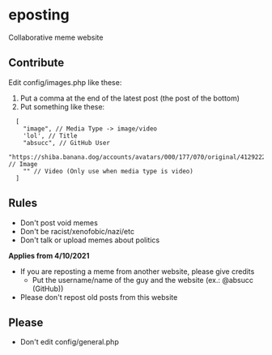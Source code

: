 # eposting
Collaborative meme website
## Contribute
Edit config/images.php like these:
1. Put a comma at the end of the latest post (the post of the bottom)
2. Put something like these:
```
  [
    "image", // Media Type -> image/video
    'lol', // Title
    "absucc", // GitHub User
    "https://shiba.banana.dog/accounts/avatars/000/177/070/original/4129222e7ab86b6a.png", // Image
    "" // Video (Only use when media type is video)
  ]
```
## Rules
- Don't post void memes
- Don't be racist/xenofobic/nazi/etc
- Don't talk or upload memes about politics

**Applies from 4/10/2021**

- If you are reposting a meme from another website, please give credits
  - Put the username/name of the guy and the website (ex.: @absucc (GitHub))
- Please don't repost old posts from this website 
## Please
- Don't edit config/general.php
